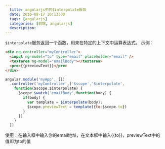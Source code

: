```yaml
---
  title: angularjs中的$interpolate服务
  date: 2016-09-17 10:13:00
  tags: [angularjs]
  categories: [前端, angularjs]
  description:
---
```


`$interpolate`服务返回一个函数，用来在特定的上下文中运算表达式。
示例：
```html
<div ng-controller="myController">
  <input ng-model="to" type="email" placeholder="email" />
  <textarea ng-model="emailBody"></textarea>
  <pre>{{previewText}}</pre>
</div>
```

```js
angular.module('myApp', [])
  .controller('myController',['$scope','$interpolate',
    function($scope,$interpolate) {
      $scope.$watch('emailBody',function(body) {
        if(body) {
          var template = $interpolate(body);
          $scope.previewText = template({to:$scope.to})
        }
      })
    }
  ])
```

使用：在输入框中输入你的email地址，在文本框中输入{{to}}，previewText中的值即为to的值



